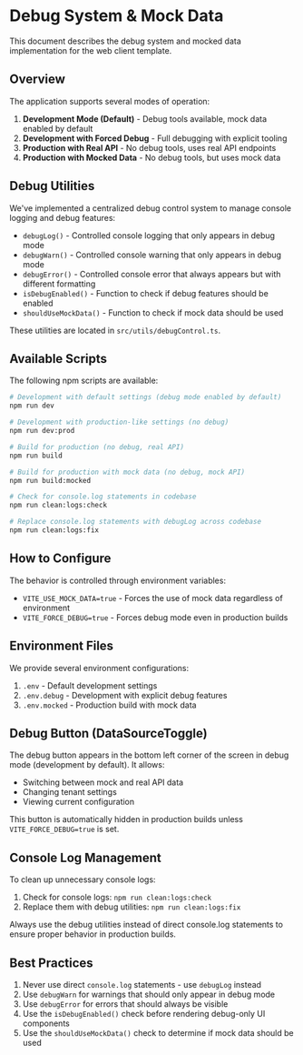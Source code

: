 # Debug System & Mock Data

This document describes the debug system and mocked data implementation for the web client template.

## Overview

The application supports several modes of operation:

1. **Development Mode (Default)** - Debug tools available, mock data enabled by default
2. **Development with Forced Debug** - Full debugging with explicit tooling
3. **Production with Real API** - No debug tools, uses real API endpoints
4. **Production with Mocked Data** - No debug tools, but uses mock data

## Debug Utilities

We've implemented a centralized debug control system to manage console logging and debug features:

- `debugLog()` - Controlled console logging that only appears in debug mode
- `debugWarn()` - Controlled console warning that only appears in debug mode
- `debugError()` - Controlled console error that always appears but with different formatting
- `isDebugEnabled()` - Function to check if debug features should be enabled
- `shouldUseMockData()` - Function to check if mock data should be used

These utilities are located in `src/utils/debugControl.ts`.

## Available Scripts

The following npm scripts are available:

```bash
# Development with default settings (debug mode enabled by default)
npm run dev

# Development with production-like settings (no debug)
npm run dev:prod

# Build for production (no debug, real API)
npm run build

# Build for production with mock data (no debug, mock API)
npm run build:mocked

# Check for console.log statements in codebase
npm run clean:logs:check

# Replace console.log statements with debugLog across codebase
npm run clean:logs:fix
```

## How to Configure

The behavior is controlled through environment variables:

- `VITE_USE_MOCK_DATA=true` - Forces the use of mock data regardless of environment
- `VITE_FORCE_DEBUG=true` - Forces debug mode even in production builds

## Environment Files

We provide several environment configurations:

1. `.env` - Default development settings
2. `.env.debug` - Development with explicit debug features
3. `.env.mocked` - Production build with mock data

## Debug Button (DataSourceToggle)

The debug button appears in the bottom left corner of the screen in debug mode (development by default). It allows:

- Switching between mock and real API data
- Changing tenant settings
- Viewing current configuration

This button is automatically hidden in production builds unless `VITE_FORCE_DEBUG=true` is set.

## Console Log Management

To clean up unnecessary console logs:

1. Check for console logs: `npm run clean:logs:check`
2. Replace them with debug utilities: `npm run clean:logs:fix`

Always use the debug utilities instead of direct console.log statements to ensure proper behavior in production builds.

## Best Practices

1. Never use direct `console.log` statements - use `debugLog` instead
2. Use `debugWarn` for warnings that should only appear in debug mode
3. Use `debugError` for errors that should always be visible
4. Use the `isDebugEnabled()` check before rendering debug-only UI components
5. Use the `shouldUseMockData()` check to determine if mock data should be used
